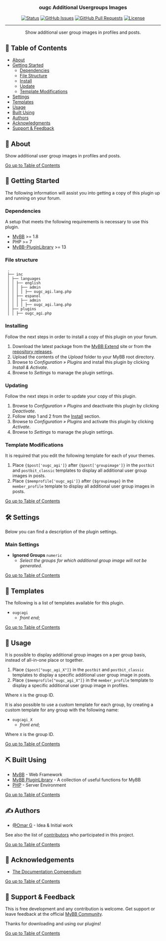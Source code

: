 <h3 align="center">ougc Additional Usergroups Images</h3>

<div align="center">

[![Status](https://img.shields.io/badge/status-active-success.svg)]()
[![GitHub Issues](https://img.shields.io/github/issues/OUGC-Network/ougc-Additional-Usergroup-Images.svg)](./issues)
[![GitHub Pull Requests](https://img.shields.io/github/issues-pr/OUGC-Network/ougc-Additional-Usergroup-Images.svg)](./pulls)
[![License](https://img.shields.io/badge/license-GPL-blue)](/LICENSE)

</div>

---

<p align="center"> Show additional user group images in profiles and posts.
    <br> 
</p>

## 📜 Table of Contents <a name = "table_of_contents"></a>

- [About](#about)
- [Getting Started](#getting_started)
    - [Dependencies](#dependencies)
    - [File Structure](#file_structure)
    - [Install](#install)
    - [Update](#update)
    - [Template Modifications](#template_modifications)
- [Settings](#settings)
- [Templates](#templates)
- [Usage](#usage)
- [Built Using](#built_using)
- [Authors](#authors)
- [Acknowledgments](#acknowledgement)
- [Support & Feedback](#support)

## 🚀 About <a name = "about"></a>

Show additional user group images in profiles and posts.

[Go up to Table of Contents](#table_of_contents)

## 📍 Getting Started <a name = "getting_started"></a>

The following information will assist you into getting a copy of this plugin up and running on your forum.

### Dependencies <a name = "dependencies"></a>

A setup that meets the following requirements is necessary to use this plugin.

- [MyBB](https://mybb.com/) >= 1.8
- PHP >= 7
- [MyBB-PluginLibrary](https://github.com/frostschutz/MyBB-PluginLibrary) >= 13

### File structure <a name = "file_structure"></a>

  ```
   .
   ├── inc
   │ ├── languages
   │ │ ├── english
   │ │ │ ├── admin
   │ │ │ │ ├── ougc_agi.lang.php
   │ │ ├── espanol
   │ │ │ ├── admin
   │ │ │ │ ├── ougc_agi.lang.php
   │ ├── plugins
   │ │ ├── ougc_agi.php
   ```

### Installing <a name = "install"></a>

Follow the next steps in order to install a copy of this plugin on your forum.

1. Download the latest package from the [MyBB Extend](https://community.mybb.com/mods.php) site or
   from the [repository releases](https://github.com/OUGC-Network/ougc-Additional-Usergroup-Images/releases/latest).
2. Upload the contents of the _Upload_ folder to your MyBB root directory.
3. Browse to _Configuration » Plugins_ and install this plugin by clicking _Install & Activate_.
4. Browse to _Settings_ to manage the plugin settings.

### Updating <a name = "update"></a>

Follow the next steps in order to update your copy of this plugin.

1. Browse to _Configuration » Plugins_ and deactivate this plugin by clicking _Deactivate_.
2. Follow step 1 and 2 from the [Install](#install) section.
3. Browse to _Configuration » Plugins_ and activate this plugin by clicking _Activate_.
4. Browse to _Settings_ to manage the plugin settings.

### Template Modifications <a name = "template_modifications"></a>

It is required that you edit the following template for each of your themes.

1. Place `{$post['ougc_agi']}` after `{$post['groupimage']}` in the `postbit` and `postbit_classic` templates to
   display all additional user group images in posts.
2. Place `{$memprofile['ougc_agi']}` after `{$groupimage}` in the `member_profile` template to display all additional
   user group images in posts.

[Go up to Table of Contents](#table_of_contents)

## 🛠 Settings <a name = "settings"></a>

Below you can find a description of the plugin settings.

### Main Settings

- **Ignored Groups** `numeric`
    - _Select the groups for which additional group image will not be generated._

[Go up to Table of Contents](#table_of_contents)

## 📐 Templates <a name = "templates"></a>

The following is a list of templates available for this plugin.

- `ougcagi`
    - _front end_;

[Go up to Table of Contents](#table_of_contents)

## 📖 Usage <a name="usage"></a>

It is possible to display additional group images on a per group basis, instead of all-in-one place or together.

1. Place `{$post["ougc_agi_X"]}` in the `postbit` and `postbit_classic` templates to display a specific additional user
   group image in posts.
2. Place `{$memprofile["ougc_agi_X"]}` in the `member_profile` template to display a specific additional user group
   image in profiles.

Where `X` is the group ID.

It is also possible to use a custom template for each group, by creating a custom template for any group with the
following name:

- `ougcagi_X`
    - _front end_;

Where `X` is the group ID.

[Go up to Table of Contents](#table_of_contents)

## ⛏ Built Using <a name = "built_using"></a>

- [MyBB](https://mybb.com/) - Web Framework
- [MyBB PluginLibrary](https://github.com/frostschutz/MyBB-PluginLibrary) - A collection of useful functions for MyBB
- [PHP](https://www.php.net/) - Server Environment

[Go up to Table of Contents](#table_of_contents)

## ✍️ Authors <a name = "authors"></a>

- [@Omar G](https://github.com/Sama34) - Idea & Initial work

See also the list of [contributors](https://github.com/OUGC-Network/ougc-Additional-Usergroup-Images/contributors) who
participated in
this
project.

[Go up to Table of Contents](#table_of_contents)

## 🎉 Acknowledgements <a name = "acknowledgement"></a>

- [The Documentation Compendium](https://github.com/kylelobo/The-Documentation-Compendium)

[Go up to Table of Contents](#table_of_contents)

## 🎈 Support & Feedback <a name="support"></a>

This is free development and any contribution is welcome. Get support or leave feedback at the
official [MyBB Community](https://community.mybb.com/thread-159249.html).

Thanks for downloading and using our plugins!

[Go up to Table of Contents](#table_of_contents)